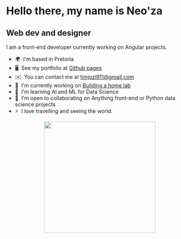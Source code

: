Hello there, my name is Neo'za
==============================================================================================================================

Web dev and designer
--------------------

I am a front-end developer currently working on Angular projects.

* 🌍  I'm based in Pretoria
* 🖥️  See my portfolio at [Github pages](https://timjozi911.github.io/)
* ✉️  You can contact me at [timjozi911@gmail.com](mailto:timjozi911@gmail.com)
* 🚀  I'm currently working on [Building a home lab](https://timjozi911.github.io/)
* 🧠  I'm learning AI and ML for Data Science
* 🤝  I'm open to collaborating on Anything front-end or Python data science projects
* ⚡  I love travelling and seeing the world.

<div  align="center">
  <img height="300" width="300" src="https://media.giphy.com/media/M9gbBd9nbDrOTu1Mqx/giphy.gif"/>
</div>

<!--
**timjozi911/timjozi911** is a ✨ _special_ ✨ repository because its `README.md` (this file) appears on your GitHub profile.

Here are some ideas to get you started:

- 🔭 I’m currently working on ...
- 🌱 I’m currently learning ...
- 👯 I’m looking to collaborate on ...
- 🤔 I’m looking for help with ...
- 💬 Ask me about ...
- 📫 How to reach me: ...
- 😄 Pronouns: ...
- ⚡ Fun fact: ...
-->

